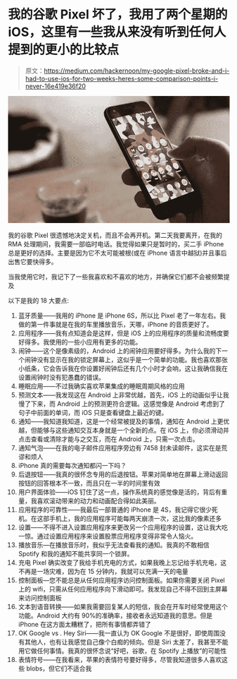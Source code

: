 # 我的谷歌 Pixel 坏了，我用了两个星期的 iOS，这里有一些我从来没有听到任何人提到的更小的比较点

> 原文：<https://medium.com/hackernoon/my-google-pixel-broke-and-i-had-to-use-ios-for-two-weeks-heres-some-comparison-points-i-never-16e419e36f20>

![](img/50727efc528b29ebefeb711a73bb2c63.png)

我的谷歌 Pixel 很遗憾地决定关机，而且不会再开机。第二天我要离开，在我的 RMA 处理期间，我需要一部临时电话。我觉得如果只是暂时的，买二手 iPhone 总是更好的选择。主要是因为它不太可能被根(或在 iPhone 语言中越狱)并且事后出售它要快得多。

当我使用它时，我记下了一些我喜欢和不喜欢的地方，并确保它们都不会被频繁提及

以下是我的 18 大要点:

1.  蓝牙质量——我用的 iPhone 是 iPhone 6S，所以比 Pixel 老了一年左右。我做的第一件事就是在我的车里播放音乐，天哪，iPhone 的音质更好了。
2.  应用程序——我有点知道会是这样，但是 iOS 上的应用程序的质量和流畅度要好得多。我使用的一些小应用有更多的功能。
3.  闹钟——这个是像素级的，Android 上的闹钟应用要好得多。为什么我的下一个闹钟没有显示在我的锁定屏幕上，这似乎是一个简单的功能。我也喜欢那张小纸条，它会告诉我在你设置好闹钟后还有几个小时才会响，这让我确信我在设置闹钟时没有犯愚蠢的错误。
4.  睡眠应用——不过我确实喜欢苹果集成的睡眠周期风格的应用
5.  预测文本——我发现这在 Android 上非常优越，首先，iOS 上的动画似乎让我慢了下来，而 Android 上的预测更符合逻辑。这感觉像是 Android 考虑到了句子中前面的单词，而 iOS 只是查看键盘上最近的键。
6.  通知——我知道我知道，这是一个经常被提及的事情，通知在 Android 上更优越，但能够与这些通知交互本身就是一个全新的点。在 iOS 上，你必须滑动并点击查看或清除才能与之交互，而在 Android 上，只需一次点击。
7.  通知气泡——在我的电子邮件应用程序旁边有 7458 封未读邮件，这实在是荒谬和烦人
8.  iPhone 真的需要每次通知都闪一下吗？
9.  后退按钮——我真的很怀念专用的后退按钮。苹果对简单地在屏幕上滑动返回按钮的回答根本不一致，而且只在一半的时间里有效
10.  用户界面体验——iOS 钉住了这一点，操作系统真的感觉像是活的，背后有重量，我喜欢滚动带来的动力和动画配合得如此美丽。
11.  应用程序的可靠性——我最后一部普通的 iPhone 是 4S，我记得它很少死机。在这部手机上，我的应用程序可能每两天崩溃一次，这比我的像素还多
12.  设置——不得不进入设置应用程序来更改另一个应用程序的设置，这让我大吃一惊。通过设置应用程序来设置股票应用程序变得非常令人恼火。
13.  播放音乐—在播放音乐时，我似乎无法查看我的通知。我真的不敢相信 Spotify 和我的通知不能共享同一个锁屏。
14.  充电 Pixel 确实改变了我给手机充电的方式，如果我晚上忘记给手机充电，这不再是一场灾难，因为在 15 分钟内，我就可以充满一天的电量
15.  控制面板—您不能总是从任何应用程序访问控制面板。如果你需要关闭 Pixel 上的 wifi，只需从任何应用程序向下滑动即可。我发现自己不得不回到主屏幕来访问控制面板
16.  文本到语音转换——如果我需要回复某人的短信，我会在开车时经常使用这个功能。Android 大约有 90%的准确率，接收者永远知道我的意思。但是 iPhone 在这方面太糟糕了，把所有事情都弄错了
17.  OK Google vs . Hey Siri——我一直认为 OK Google 不是很好，即使周围没有其他人，也有让我感觉自己像个白痴的倾向。但是 Siri 太差了，我甚至不能用它做任何事情。我真的很怀念说“好吧，谷歌，在 Spotify 上播放<enter band="">”的可能性</enter>
18.  表情符号——在我看来，苹果的表情符号要好得多，尽管我知道很多人喜欢这些 blobs，但它们不适合我